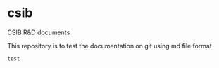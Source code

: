 # csib
CSIB R&amp;D documents


This repository is to test the documentation on git using md file format

```
test
```
